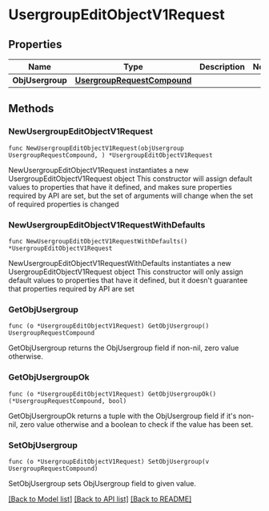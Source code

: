 # UsergroupEditObjectV1Request

## Properties

Name | Type | Description | Notes
------------ | ------------- | ------------- | -------------
**ObjUsergroup** | [**UsergroupRequestCompound**](UsergroupRequestCompound.md) |  | 

## Methods

### NewUsergroupEditObjectV1Request

`func NewUsergroupEditObjectV1Request(objUsergroup UsergroupRequestCompound, ) *UsergroupEditObjectV1Request`

NewUsergroupEditObjectV1Request instantiates a new UsergroupEditObjectV1Request object
This constructor will assign default values to properties that have it defined,
and makes sure properties required by API are set, but the set of arguments
will change when the set of required properties is changed

### NewUsergroupEditObjectV1RequestWithDefaults

`func NewUsergroupEditObjectV1RequestWithDefaults() *UsergroupEditObjectV1Request`

NewUsergroupEditObjectV1RequestWithDefaults instantiates a new UsergroupEditObjectV1Request object
This constructor will only assign default values to properties that have it defined,
but it doesn't guarantee that properties required by API are set

### GetObjUsergroup

`func (o *UsergroupEditObjectV1Request) GetObjUsergroup() UsergroupRequestCompound`

GetObjUsergroup returns the ObjUsergroup field if non-nil, zero value otherwise.

### GetObjUsergroupOk

`func (o *UsergroupEditObjectV1Request) GetObjUsergroupOk() (*UsergroupRequestCompound, bool)`

GetObjUsergroupOk returns a tuple with the ObjUsergroup field if it's non-nil, zero value otherwise
and a boolean to check if the value has been set.

### SetObjUsergroup

`func (o *UsergroupEditObjectV1Request) SetObjUsergroup(v UsergroupRequestCompound)`

SetObjUsergroup sets ObjUsergroup field to given value.



[[Back to Model list]](../README.md#documentation-for-models) [[Back to API list]](../README.md#documentation-for-api-endpoints) [[Back to README]](../README.md)


